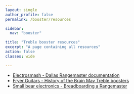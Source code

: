 ```yaml
---
layout: single
author_profile: false
permalink: /booster/resources

sidebar:
  nav: "booster"

title: "Treble booster resources"
excerpt: "A page containing all resources"
action: false
classes: wide

---
```


- [Electrosmash - Dallas Rangemaster documentation](https://www.electrosmash.com/dallas-rangemaster)
- [Fryer Guitars - History of the Brain May Treble boosters](https://fryerguitars.com/history-of-brian-mays-treble-boosters-and-pedalboard-used-with-queen-from-1970-to-around-1986/)
- [Small bear electronics - Breadboarding a Rangemaster](http://diy.smallbearelec.com/HowTos/BreadboardRMs/BreadboardRMs.htm)
